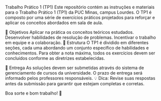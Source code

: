 
Trabalho Prático 1 (TP1)
Este repositório contém as instruções e materiais para o Trabalho Prático 1 (TP1) da PUC Minas, campus Lourdes. O TP1 é composto por uma série de exercícios práticos projetados para reforçar e aplicar os conceitos abordados em sala de aula.

📌 Objetivos
Aplicar na prática os conceitos teóricos estudados.
Desenvolver habilidades de resolução de problemas.
Incentivar o trabalho em equipe e a colaboração.
📂 Estrutura
O TP1 é dividido em diferentes seções, cada uma abordando um conjunto específico de habilidades e conhecimentos. Para obter a nota máxima, todos os exercícios devem ser concluídos conforme as diretrizes estabelecidas.

📅 Entrega
As soluções devem ser submetidas através do sistema de gerenciamento de cursos da universidade.
O prazo de entrega será informado pelos professores responsáveis.
💡 Dica: Revise suas respostas antes da submissão para garantir que estejam completas e corretas.

Boa sorte e bom trabalho! 🚀
